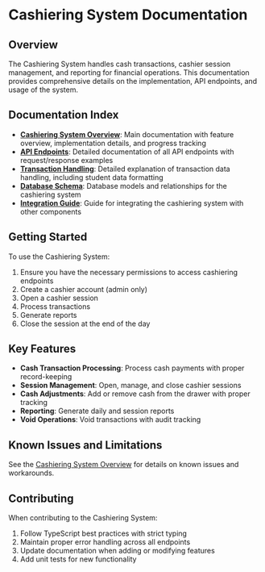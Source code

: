 # Cashiering System Documentation

## Overview

The Cashiering System handles cash transactions, cashier session management, and reporting for financial operations. This documentation provides comprehensive details on the implementation, API endpoints, and usage of the system.

## Documentation Index

- [**Cashiering System Overview**](./cashering-system.md): Main documentation with feature overview, implementation details, and progress tracking
- [**API Endpoints**](./api-endpoints.md): Detailed documentation of all API endpoints with request/response examples
- [**Transaction Handling**](./transaction-handling.md): Detailed explanation of transaction data handling, including student data formatting
- [**Database Schema**](./database-schema.md): Database models and relationships for the cashiering system
- [**Integration Guide**](./integration-guide.md): Guide for integrating the cashiering system with other components

## Getting Started

To use the Cashiering System:

1. Ensure you have the necessary permissions to access cashiering endpoints
2. Create a cashier account (admin only)
3. Open a cashier session
4. Process transactions
5. Generate reports
6. Close the session at the end of the day

## Key Features

- **Cash Transaction Processing**: Process cash payments with proper record-keeping
- **Session Management**: Open, manage, and close cashier sessions
- **Cash Adjustments**: Add or remove cash from the drawer with proper tracking
- **Reporting**: Generate daily and session reports
- **Void Operations**: Void transactions with audit tracking

## Known Issues and Limitations

See the [Cashiering System Overview](./cashering-system.md#known-issues-and-workarounds) for details on known issues and workarounds.

## Contributing

When contributing to the Cashiering System:

1. Follow TypeScript best practices with strict typing
2. Maintain proper error handling across all endpoints
3. Update documentation when adding or modifying features
4. Add unit tests for new functionality 